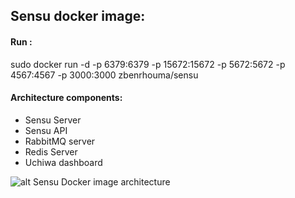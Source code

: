 
## Sensu docker image: 

#### Run : 
sudo docker run -d -p 6379:6379 -p 15672:15672 -p 5672:5672 -p 4567:4567 -p 3000:3000 zbenrhouma/sensu


#### Architecture components: 
- Sensu Server 
- Sensu API
- RabbitMQ server
- Redis Server 
- Uchiwa dashboard

![alt Sensu Docker image architecture](https://i.imgur.com/3nCh9si.png "Sensu Docker image architecture")



